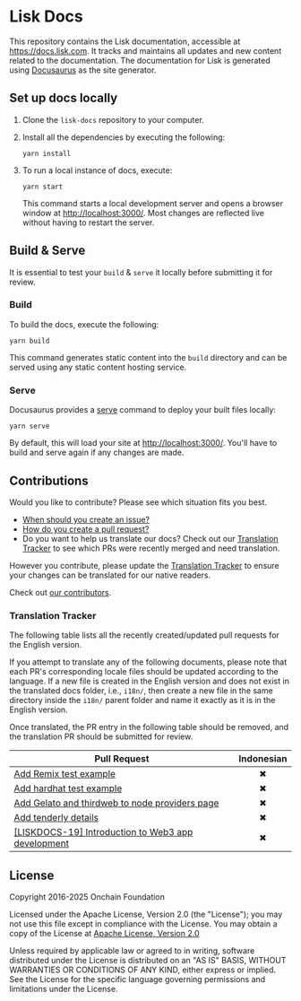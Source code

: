 # Lisk Docs

This repository contains the Lisk documentation, accessible at <https://docs.lisk.com>.
It tracks and maintains all updates and new content related to the documentation.
The documentation for Lisk is generated using [Docusaurus](https://docusaurus.io/) as the site generator.

## Set up docs locally

1. Clone the `lisk-docs` repository to your computer.

2. Install all the dependencies by executing the following:

    ```
    yarn install
    ```

3. To run a local instance of docs, execute:

    ```
    yarn start
    ```

    This command starts a local development server and opens a browser window at <http://localhost:3000/>.
    Most changes are reflected live without having to restart the server.

## Build & Serve

It is essential to test your `build` & `serve` it locally before submitting it for review.

### Build

To build the docs, execute the following:

```
yarn build
```

This command generates static content into the `build` directory and can be served using any static content hosting service.

### Serve

Docusaurus provides a [serve](https://docusaurus.io/docs/cli#docusaurus-serve-sitedir) command to deploy your built files locally:

```
yarn serve
```

By default, this will load your site at <http://localhost:3000/>.
You'll have to build and serve again if any changes are made.

## Contributions

Would you like to contribute?
Please see which situation fits you best.

- [When should you create an issue?](https://opensource.guide/how-to-contribute/#opening-an-issue)
- [How do you create a pull request?](https://opensource.guide/how-to-contribute/#opening-a-pull-request)
- Do you want to help us translate our docs? Check out our [Translation Tracker](#translation-tracker) to see which PRs were recently merged and need translation.

However you contribute, please update the [Translation Tracker](#translation-tracker) to ensure your changes can be translated for our native readers.

Check out [our contributors](https://github.com/LiskHQ/lisk-documentation/graphs/contributors).

### Translation Tracker

The following table lists all the recently created/updated pull requests for the English version.

If you attempt to translate any of the following documents, please note that each PR's corresponding locale files should be updated according to the language.
If a new file is created in the English version and does not exist in the translated docs folder, i.e., `i18n/`, then create a new file in the same directory inside the `i18n/` parent folder and name it exactly as it is in the English version.

Once translated, the PR entry in the following table should be removed, and the translation PR should be submitted for review.

| Pull Request  | Indonesian    |
| ------------- |:-------------:|
| [Add Remix test example](https://github.com/LiskHQ/lisk-docs/pull/302) | ✖ |
| [Add hardhat test example](https://github.com/LiskHQ/lisk-docs/pull/301) | ✖ |
| [Add Gelato and thirdweb to node providers page](https://github.com/LiskHQ/lisk-docs/pull/300) | ✖ |
| [Add tenderly details](https://github.com/LiskHQ/lisk-docs/pull/282) | ✖ |
| [[LISKDOCS-19] Introduction to Web3 app development](https://github.com/LiskHQ/lisk-docs/pull/260)   | ✖ |

## License

Copyright 2016-2025 Onchain Foundation

Licensed under the Apache License, Version 2.0 (the "License");
you may not use this file except in compliance with the License.
You may obtain a copy of the License at [Apache License, Version 2.0](http://www.apache.org/licenses/LICENSE-2.0)

Unless required by applicable law or agreed to in writing, software distributed under the License is distributed on an "AS IS" BASIS, WITHOUT WARRANTIES OR CONDITIONS OF ANY KIND, either express or implied.
See the License for the specific language governing permissions and limitations under the License.
